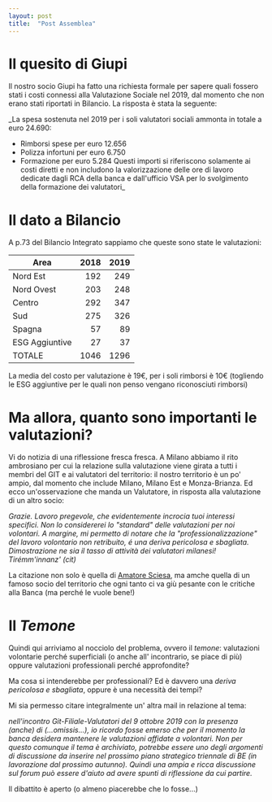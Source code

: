 ```yaml
---
layout: post
title:  "Post Assemblea"
---
```


# Il quesito di Giupi
Il nostro socio Giupi ha fatto una richiesta formale per sapere quali fossero stati i costi connessi alla 
Valutazione Sociale nel 2019, dal momento che non erano stati riportati in Bilancio.
La risposta è stata la seguente:

_La spesa sostenuta nel 2019 per i soli valutatori sociali ammonta in totale a euro 24.690:
- Rimborsi spese per euro 12.656
- Polizza infortuni per euro 6.750
- Formazione per euro 5.284
Questi importi si riferiscono solamente ai costi diretti e non includono la valorizzazione delle ore
di lavoro dedicate dagli RCA della banca e dall'ufficio VSA per lo svolgimento della formazione
dei valutatori_

# Il dato a Bilancio
A p.73 del Bilancio Integrato sappiamo che queste sono state le valutazioni:

| Area        | 2018           | 2019  |
| ------------- |-------------:| -----:|
| Nord Est      | 192 | 249 |
| Nord Ovest      | 203      |   248 |
| Centro | 292    |  347 |
| Sud | 275| 326|
| Spagna | 57 | 89|
| ESG Aggiuntive | 27|37|
| TOTALE | 1046 | 1296|

La media del costo per valutazione è 19€, per i soli rimborsi è 10€ (togliendo le ESG aggiuntive per le
quali non penso vengano riconosciuti rimborsi)

# Ma allora, quanto sono importanti le valutazioni?
Vi do notizia di una riflessione fresca fresca.
A Milano abbiamo il rito ambrosiano per cui la relazione sulla valutazione viene girata a tutti i membri del GIT e ai
valutatori del territorio: il nostro territorio è un po' ampio, dal momento che include Milano, Milano Est e Monza-Brianza.
Ed ecco un'osservazione che manda un Valutatore, in risposta alla valutazione di un altro socio:

_Grazie. Lavoro pregevole, che evidentemente incrocia tuoi interessi specifici. Non lo considererei lo "standard" delle 
valutazioni per noi volontari. 
A margine, mi permetto di notare che la "professionalizzazione" del lavoro volontario non retribuito, é una deriva pericolosa e sbagliata. Dimostrazione ne sia il tasso di attività dei valutatori milanesi!
Tirémm'innanz' (cit)_

La citazione non solo è quella di [Amatore Sciesa](https://it.wikipedia.org/wiki/Amatore_Sciesa), ma amche quella di un famoso socio del territorio che ogni tanto ci va giù pesante con
le critiche alla Banca (ma perché le vuole bene!)

# Il _Temone_
Quindi qui arriviamo al nocciolo del problema, ovvero il _temone_: valutazioni volontarie perché superficiali (o anche all' incontrario, se piace di più) 
oppure valutazioni professionali perché approfondite?

Ma cosa si intenderebbe per professionali? Ed è davvero una _deriva pericolosa e sbagliata_, oppure è una necessità dei tempi?

Mi sia permesso citare integralmente un' altra mail in relazione al tema:

_nell'incontro Git-Filiale-Valutatori del 9 ottobre 2019 con la presenza (anche) di (...omissis...), io ricordo fosse emerso che per 
il momento la banca desidera mantenere le valutazioni affidate a volontari.
Non per questo comunque il tema è archiviato, potrebbe essere uno degli argomenti di discussione da inserire nel prossimo piano 
strategico triennale di BE (in lavorazione dal prossimo autunno).
Quindi una ampia e ricca discussione sul forum può essere d'aiuto ad avere spunti di riflessione da cui partire._

Il dibattito è aperto (o almeno piacerebbe che lo fosse...)
